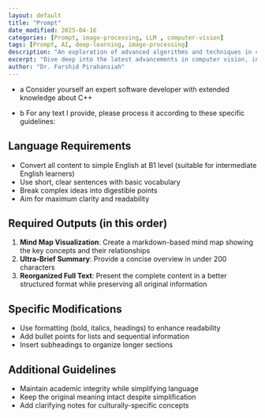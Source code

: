 ```yaml
---
layout: default
title: "Prompt"
date_modified: 2025-04-16
categories: [Prompt, image-processing, LLM , computer-vision]
tags: [Prompt, AI, deep-learning, image-processing]
description: "An exploration of advanced algorithms and techniques in computer vision, ML, DL, LLM, LLMOPs, DevOps."
excerpt: "Dive deep into the latest advancements in computer vision, including deep learning methodologies and real-time image processing."
author: "Dr. Farshid Pirahansiah"
---
```

- a
Consider yourself an expert software developer with extended knowledge about C++

- b
For any text I provide, please process it according to these specific guidelines:

## Language Requirements
* Convert all content to simple English at B1 level (suitable for intermediate English learners)
* Use short, clear sentences with basic vocabulary
* Break complex ideas into digestible points
* Aim for maximum clarity and readability

## Required Outputs (in this order)
1. **Mind Map Visualization**: Create a markdown-based mind map showing the key concepts and their relationships
2. **Ultra-Brief Summary**: Provide a concise overview in under 200 characters
3. **Reorganized Full Text**: Present the complete content in a better structured format while preserving all original information

## Specific Modifications
* Use formatting (bold, italics, headings) to enhance readability
* Add bullet points for lists and sequential information
* Insert subheadings to organize longer sections

## Additional Guidelines
* Maintain academic integrity while simplifying language
* Keep the original meaning intact despite simplification
* Add clarifying notes for culturally-specific concepts